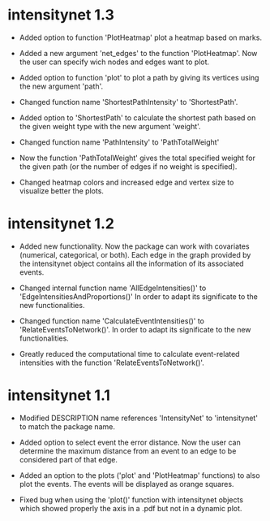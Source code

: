 # intensitynet 1.3

* Added option to function 'PlotHeatmap' plot a heatmap based on marks.

* Added a new argument 'net_edges' to the function 'PlotHeatmap'. Now the user can specify wich nodes and edges want to plot.

* Added option to function 'plot' to plot a path by giving its vertices using the new argument 'path'.

* Changed function name 'ShortestPathIntensity' to 'ShortestPath'.

* Added option to 'ShortestPath' to calculate the shortest path based on the given weight type with the new argument 'weight'.

* Changed function name 'PathIntensity' to 'PathTotalWeight'

* Now the function 'PathTotalWeight' gives the total specified weight for the given path (or the number of edges if no weight is specified).

* Changed heatmap colors and increased edge and vertex size to visualize better the plots.


# intensitynet 1.2

* Added new functionality. Now the package can work with covariates (numerical, categorical, or both). Each edge in the graph provided by the intensitynet object contains all the information of its associated events.  

* Changed internal function name 'AllEdgeIntensities()' to 'EdgeIntensitiesAndProportions()'  In order to adapt its significate to the new functionalities.

* Changed function name 'CalculateEventIntensities()' to 'RelateEventsToNetwork()'. In order to adapt its significate to the new functionalities.

* Greatly reduced the computational time to calculate event-related intensities with the function 'RelateEventsToNetwork()'.



# intensitynet 1.1

* Modified DESCRIPTION name references 'IntensityNet' to 'intensitynet' to match the package name.

* Added option to select event the error distance. Now the user can determine the maximum distance from an event to an edge to be considered part of that edge.

* Added an option to the plots ('plot' and 'PlotHeatmap' functions) to also plot the events. The events will be displayed as orange squares.

* Fixed bug when using the 'plot()' function with intensitynet objects which showed properly the axis in a .pdf but not in a dynamic plot. 
